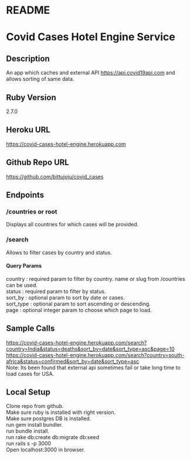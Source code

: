 # README

# Covid Cases Hotel Engine Service

## Description
An app which caches and external API https://api.covid19api.com and allows sorting of same data.

## Ruby Version
2.7.0

## Heroku URL
https://covid-cases-hotel-engine.herokuapp.com

## Github Repo URL
https://github.com/bittujoju/covid_cases

## Endpoints

### /countries or root
Displays all countries for which cases will be provided.

### /search
Allows to filter cases by country and status.

#### Query Params
country : required param to filter by country. name or slug from /countries can be used. <br/>
status : required param to filter by status.<br/>
sort_by : optional param to sort by date or cases.<br/>
sort_type : optional param to sort ascending or descending.<br/>
page : optional integer param to choose which page to load.

## Sample Calls
https://covid-cases-hotel-engine.herokuapp.com/search?country=India&status=deaths&sort_by=date&sort_type=asc&page=10<br/>
https://covid-cases-hotel-engine.herokuapp.com/search?country=south-africa&status=confirmed&sort_by=date&sort_type=asc<br/>
Note: Its been found that external api sometimes fail or take long time to load cases for USA.

## Local Setup
Clone repo from github. <br/>
Make sure ruby is installed with right version.<br/>
Make sure postgres DB is installed.<br/>
run gem install bundler.<br/>
run bundle install.<br/>
run rake db:create db:migrate db:seed<br/>
run rails s -p 3000<br/>
Open localhost:3000 in browser. <br/>


